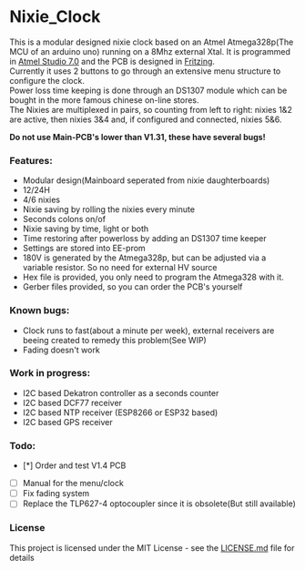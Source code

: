 # Nixie_Clock

This is a modular designed nixie clock based on an Atmel Atmega328p(The MCU of an arduino uno) running on a 8Mhz external Xtal. It is programmed in [Atmel Studio 7.0](http://www.microchip.com/mplab/avr-support/atmel-studio-7)
and the PCB is designed in [Fritzing](http://fritzing.org/home/).<br />
Currently it uses 2 buttons to go through an extensive menu structure to configure the clock.<br />
Power loss time keeping is done through an DS1307 module which can be bought in the more famous chinese on-line stores.<br />
The Nixies are multiplexed in pairs, so counting from left to right: nixies 1&2 are active, then nixies 3&4 and, if configured and connected, nixies 5&6.<br />

**Do not use Main-PCB's lower than V1.31, these have several bugs!**

### Features:
* Modular design(Mainboard seperated from nixie daughterboards)
* 12/24H
* 4/6 nixies
* Nixie saving by rolling the nixies every minute
* Seconds colons on/of
* Nixie saving by time, light or both
* Time restoring after powerloss by adding an DS1307 time keeper
* Settings are stored into EE-prom
* 180V is generated by the Atmega328p, but can be adjusted via a variable resistor. So no need for external HV source
* Hex file is provided, you only need to program the Atmega328 with it.
* Gerber files provided, so you can order the PCB's yourself
	
### Known bugs:
* Clock runs to fast(about a minute per week), external receivers are beeing created to remedy this problem(See WIP)
* Fading doesn't work
	
### Work in progress:
* I2C based Dekatron controller as a seconds counter
* I2C based DCF77 receiver
* I2C based NTP receiver (ESP8266 or ESP32 based)
* I2C based GPS receiver
	
### Todo:
- [*] Order and test V1.4 PCB
- [ ] Manual for the menu/clock
- [ ] Fix fading system
- [ ] Replace the TLP627-4 optocoupler since it is obsolete(But still available)

### License
This project is licensed under the MIT License - see the [LICENSE.md](LICENSE.md) file for details

